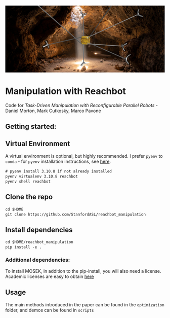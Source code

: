 ![Reachbot](images/banner.jpg)

# Manipulation with Reachbot

Code for *Task-Driven Manipulation with Reconfigurable Parallel Robots* - Daniel Morton, Mark Cutkosky, Marco Pavone

## Getting started:

## Virtual Environment

A virtual environment is optional, but highly recommended. I prefer `pyenv` to `conda` - for `pyenv` installation instructions, see [here](docs/pyenv.md).

```
# pyenv install 3.10.8 if not already installed
pyenv virtualenv 3.10.8 reachbot
pyenv shell reachbot
```

## Clone the repo

```
cd $HOME
git clone https://github.com/StanfordASL/reachbot_manipulation
```

## Install dependencies

```
cd $HOME/reachbot_manipulation
pip install -e .
```

### Additional dependencies:

To install MOSEK, in addition to the pip-install, you will also need a license. Academic licenses are easy to obtain [here](https://www.mosek.com/products/academic-licenses/)


## Usage

The main methods introduced in the paper can be found in the `optimization` folder, and demos can be found in `scripts`
